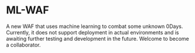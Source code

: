 # ML-WAF
A new WAF that uses machine learning to combat some unknown 0Days. Currently, it does not support deployment in actual environments and is awaiting further testing and development in the future. Welcome to become a collaborator.
